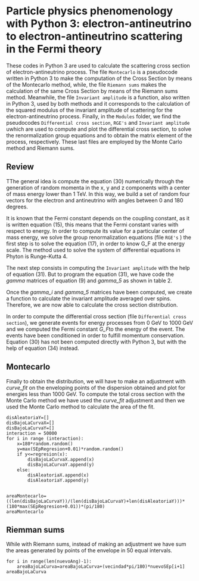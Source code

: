# Particle physics phenomenology with Python 3: electron-antineutrino to electron-antineutrino scattering in the Fermi theory
These codes in Python 3 are used to calculate the scattering cross section of electron-antineutrino process. The file
`Montecarlo`  is a pseudocode written in Python 3 to make the computation of the Cross Section by means of the Montecarlo method, while, the file `Riemann sums` makes the calculation of the same Cross Section by means of the Riemann sums method. Meanwhile, the file `Invariant amplitude` is a function, also written in Python 3, used by both methods and it corresponds to the calculation of the squared modulus of the invariant amplitude of scattering for the electron-antineutrino process. Finally, in the `Modules` 
folder, we find the pseudocodes `Differential cross section`, `RGE's` and `Invariant amplitude`  uwhich are used to compute and plot the differential cross section, to solve the renormalization group equations and to obtain the matrix element of the process, respectively. These last files are employed by the Monte Carlo method and Riemann sums.
## Review
TThe general idea is compute the equation (30) numerically through the generation of random momenta in the x, y and z components with a center of mass energy lower than 1 TeV. In this way, we build a set of random four vectors for the electron and antineutrino with angles between 0 and 180 degrees.

It is known that the Fermi constant depends on the coupling constant, as it is written equation (15), this means that the Fermi constant varies with respect to energy. In order to compute its value for a particular center of mass energy, we solve the group renormalization equations (file `RGE's` ) the first step is to solve the equation (17), in order to know G_F at the energy scale. The method used to solve the system of differential equations in Phyton is Runge-Kutta 4.

The next step consists in computing the `Invariant amplitude`  with the help of equation (31). But to program the equation (31), we have code the *gamma* matrices of equation (9) and *gamma_5* as shown in table 2.

Once the *gamma_i* and *gamma_5* matrices have been computed, we create a function to calculate the invariant amplitude averaged over spins. Therefore, we are now able to calculate the cross section distribution.

In order to compute the differential cross section (file `Differential cross 
section`), we generate events for energy processes from 0 GeV to 1000 GeV and we computed the Fermi constant  *G_F*to the energy of the event. The events have been conditioned in order to fulfill momentum conservation. Equation (30) has not been computed directly with Python 3, but with the help of equation (34) instead.


## Montecarlo

Finally to obtain the distribution, we will have to make an adjustment with *curve_fit* on the enveloping points of the dispersion obtained and plot for energies less than 1000 GeV. To compute the total cross section with the Monte Carlo method we have used the *curve_fit* adjustment and then we used the Monte Carlo method to calculate the area of the fit.


```disAleatoriaX=[]
disAleatoriaY=[] 
disBajoLaCurvaX=[]
disBajoLaCurvaY=[]
interaction = 50000
for i in range (interaction):
    x=180*random.random()
    y=max(SEpRegresion+0.01)*random.random()
    if y<=regresion(x):
        disBajoLaCurvaX.append(x)
        disBajoLaCurvaY.append(y)
    else:
        disAleatoriaX.append(x)
        disAleatoriaY.append(y)


areaMontecarlo=((len(disBajoLaCurvaY))/(len(disBajoLaCurvaY)+len(disAleatoriaY)))*(180*max(SEpRegresion+0.01))*(pi/180)
areaMontecarlo
```


## Riemman sums
While with Riemann sums, instead of making an adjustment  we have sum the areas generated by points of the envelope in 50 equal intervals. 

```areaBajoLaCurva=0
for i in range(len(nuevoAng)-1):
    areaBajoLaCurva=areaBajoLaCurva+(vecindad*pi/180)*nuevoSEp[i+1]
areaBajoLaCurva
```


